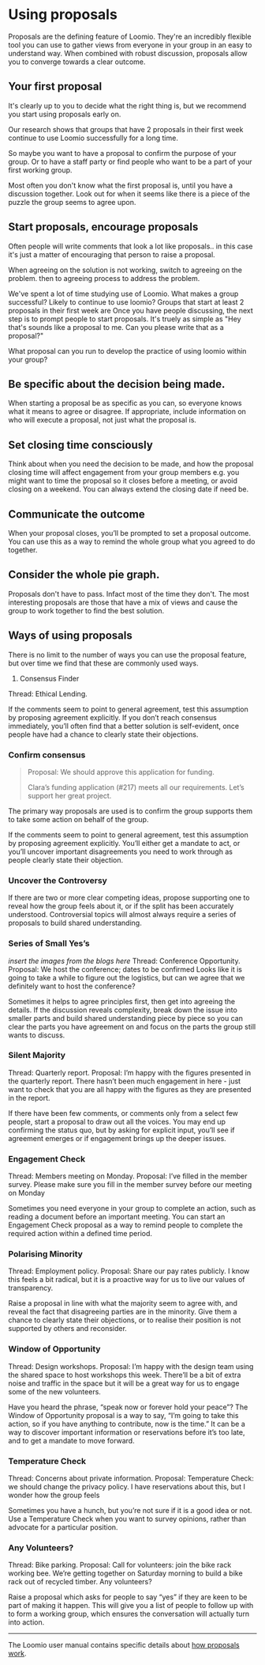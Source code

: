 # Using proposals
Proposals are the defining feature of Loomio. They're an incredibly flexible tool you can use to gather views from everyone in your group in an easy to understand way. When combined with robust discussion, proposals allow you to converge towards a clear outcome.

## Your first proposal 
It's clearly up to you to decide what the right thing is, but we recommend you start using proposals early on. 

Our research shows that groups that have 2 proposals in their first week continue to use Loomio successfully for a long time.

So maybe you want to have a proposal to confirm the purpose of your group. Or to have a staff party or find people who want to be a part of your first working group.

Most often you don't know what the first proposal is, until you have a discussion together. Look out for when it seems like there is a piece of the puzzle the group seems to agree upon.


## Start proposals, encourage proposals
Often people will write comments that look a lot like proposals.. in this case it's just a matter of encouraging that person to raise a proposal.

When agreeing on the solution is not working, switch to agreeing on the problem. then to agreeing process to address the problem.

We've spent a lot of time studying use of Loomio. What makes a group successful? Likely to continue to use loomio? Groups that start at least 2 proposals in their first week are 
Once you have people discussing, the next step is to prompt people to start proposals. It's truely as simple as "Hey that's sounds like a proposal to me. Can you please write that as a proposal?"

What proposal can you run to develop the practice of using loomio within your group?

## Be specific about the decision being made. 
When starting a proposal be as specific as you can, so everyone knows what it means to agree or disagree. If appropriate, include information on who will execute a proposal, not just what the proposal is.

## Set closing time consciously
Think about when you need the decision to be made, and how the proposal closing time will affect engagement from your group members e.g. you might want to time the proposal so it closes before a meeting, or avoid closing on a weekend. You can always extend the closing date if need be.

## Communicate the outcome
When your proposal closes, you’ll be prompted to set a proposal outcome. You can use this as a way to remind the whole group what you agreed to do together.

## Consider the whole pie graph.
Proposals don't have to pass. Infact most of the time they don't. The most interesting proposals are those that have a mix of views and cause the group to work together to find the best solution.


## Ways of using proposals
There is no limit to the number of ways you can use the proposal feature, but over time we find that these are commonly used ways.


1. Consensus Finder

Thread: Ethical Lending. 

If the comments seem to point to general agreement, test this assumption by proposing agreement explicitly. If you don’t reach consensus immediately, you’ll often find that a better solution is self-evident, once people have had a chance to clearly state their objections.


### Confirm consensus
> Proposal: We should approve this application for funding. 
> 
> Clara’s funding application (#217) meets all our requirements. Let’s support her great project.

The primary way proposals are used is to confirm the group supports them to take some action on behalf of the group.

If the comments seem to point to general agreement, test this assumption by proposing agreement explicitly.
You’ll either get a mandate to act, or you’ll uncover important disagreements you need to work through as people clearly state their objection.

### Uncover the Controversy
If there are two or more clear competing ideas, propose supporting one to reveal how the group feels about it, or if the split has been accurately understood. Controversial topics will almost always require a series of proposals to build shared understanding.

### Series of Small Yes’s

_insert the images from the blogs here_
Thread: Conference Opportunity. Proposal: We host the conference; dates to be confirmed Looks like it is going to take a while to figure out the logistics, but can we agree that we definitely want to host the conference?

Sometimes it helps to agree principles first, then get into agreeing the details. If the discussion reveals complexity, break down the issue into smaller parts and build shared understanding piece by piece so you can clear the parts you have agreement on and focus on the parts the group still wants to discuss.

### Silent Majority

Thread: Quarterly report. Proposal: I’m happy with the figures presented in the quarterly report. There hasn’t been much engagement in here - just want to check that you are all happy with the figures as they are presented in the report.

If there have been few comments, or comments only from a select few people, start a proposal to draw out all the voices. You may end up confirming the status quo, but by asking for explicit input, you’ll see if agreement emerges or if engagement brings up the deeper issues.

### Engagement Check

Thread: Members meeting on Monday. Proposal: I’ve filled in the member survey. Please make sure you fill in the member survey before our meeting on Monday

Sometimes you need everyone in your group to complete an action, such as reading a document before an important meeting. You can start an Engagement Check proposal as a way to remind people to complete the required action within a defined time period.

### Polarising Minority

Thread: Employment policy. Proposal: Share our pay rates publicly. I know this feels a bit radical, but it is a proactive way for us to live our values of transparency.

Raise a proposal in line with what the majority seem to agree with, and reveal the fact that disagreeing parties are in the minority. Give them a chance to clearly state their objections, or to realise their position is not supported by others and reconsider.

### Window of Opportunity

Thread: Design workshops. Proposal: I’m happy with the design team using the shared space to host workshops this week. There’ll be a bit of extra noise and traffic in the space but it will be a great way for us to engage some of the new volunteers.

Have you heard the phrase, “speak now or forever hold your peace”? The Window of Opportunity proposal is a way to say, “I’m going to take this action, so if you have anything to contribute, now is the time.” It can be a way to discover important information or reservations before it’s too late, and to get a mandate to move forward.

### Temperature Check

Thread: Concerns about private information. Proposal: Temperature Check: we should change the privacy policy. I have reservations about this, but I wonder how the group feels

Sometimes you have a hunch, but you’re not sure if it is a good idea or not. Use a Temperature Check when you want to survey opinions, rather than advocate for a particular position.

### Any Volunteers?

Thread: Bike parking. Proposal: Call for volunteers: join the bike rack working bee. We’re getting together on Saturday morning to build a bike rack out of recycled timber. Any volunteers?

Raise a proposal which asks for people to say “yes” if they are keen to be part of making it happen. This will give you a list of people to follow up with to form a working group, which ensures the conversation will actually turn into action.

---


The Loomio user manual contains specific details about [how proposals work](https://help.loomio.org/en/proposals.html).


